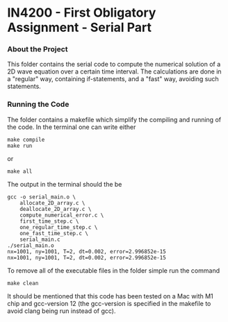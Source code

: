 # IN4200 - First Obligatory Assignment - Serial Part

### About the Project
This folder contains the serial code to compute the numerical solution of a 2D wave equation over a certain time interval. The calculations are done in a "regular" way, containing if-statements, and a "fast" way, avoiding such statements.
 

### Running the Code
The folder contains a makefile which simplify the compiling and running of the code. In the terminal one can write either 
```
make compile
make run
```

or 
```
make all
```
The output in the terminal should the be 
```
gcc -o serial_main.o \
	allocate_2D_array.c \
	deallocate_2D_array.c \
	compute_numerical_error.c \
	first_time_step.c \
	one_regular_time_step.c \
	one_fast_time_step.c \
	serial_main.c 
./serial_main.o 
nx=1001, ny=1001, T=2, dt=0.002, error=2.996852e-15
nx=1001, ny=1001, T=2, dt=0.002, error=2.996852e-15
```


To remove all of the executable files in the folder simple run the command

```
make clean
```
It should be mentioned that this code has been tested on a Mac with M1 chip and gcc-version 12 (the gcc-version is specified in the makefile to avoid clang being run instead of gcc). 